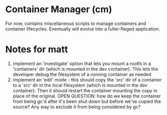 # Container Manager (cm)
For now, contains miscellaneous scripts to manage containers and container lifecycles.
Eventually will evolve into a fuller-fleged application.

# Notes for matt
1. implement an 'investigate' option that lets you mount a rootfs in a 'containers' dir (which is mounted in the dev container). This lets the developer debug the filesystem of a running container as needed
2. implement an 'edit' mode - this should copy the 'src' dir of a container to a 'src' dir in the local filesystem (which is mounted in the dev container). Then it should restart the container mounting the copy in place of the original. OPEN QUESTION: how do we keep the container from being gc'd after it's been shut down but before we've copied the source? Any way to exclude it from being considered by gc?
